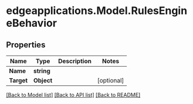 # edgeapplications.Model.RulesEngineBehavior

## Properties

Name | Type | Description | Notes
------------ | ------------- | ------------- | -------------
**Name** | **string** |  | 
**Target** | **Object** |  | [optional] 

[[Back to Model list]](../README.md#documentation-for-models) [[Back to API list]](../README.md#documentation-for-api-endpoints) [[Back to README]](../README.md)

